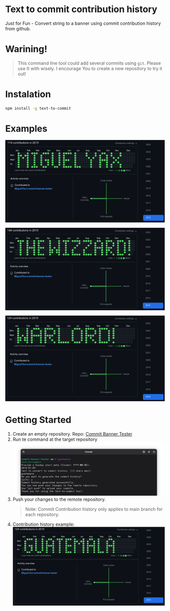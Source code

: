 # Text to commit contribution history
Just for Fun - Convert string to a banner using commit contribution history from github.

# Warining!
> This command line tool could add several commits using `git`. Please use It with wisely. I encourage You to create a new repository to try it out!

# Instalation
```sh
npm install -g text-to-commit
```

# Examples

![Miguel Yax](./img/full-name.png)

![The Wizzard!](./img/the-wizzard.png)

![Warlord!](./img/warlord.png)

# Getting Started
1. Create an empty repository.
    Repo: [Commit Banner Tester](https://github.com/MiguelYax/commit-banner-tester)
2. Run te command at the target repository
    ![Guatemala output](./img/guatemala-cmd.png)
3. Push your changes to the remote repository.
   > Note: Commit Contribution history only applies to main branch for each repository.
4. Contribution history example: 
    ![Guatemala](./img/guatemala.png)